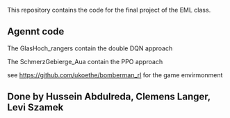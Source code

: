 This repository contains the code for the final project of the EML class.

## Agennt code

The GlasHoch_rangers contain the double DQN approach

The SchmerzGebierge_Aua contain the PPO approach

see https://github.com/ukoethe/bomberman_rl for the game envirmonment

## Done by Hussein Abdulreda, Clemens Langer, Levi Szamek
